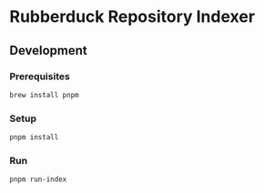 # Rubberduck Repository Indexer

## Development

### Prerequisites

```bash
brew install pnpm
```

### Setup

```bash
pnpm install
```

### Run

```bash
pnpm run-index
```
